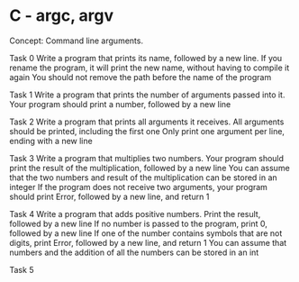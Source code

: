 # C - argc, argv

Concept:
	Command line arguments.

Task 0	Write a program that prints its name, followed by a new line.
If you rename the program, it will print the new name, without having to compile it again
You should not remove the path before the name of the program

Task 1	Write a program that prints the number of arguments passed into it.
Your program should print a number, followed by a new line

Task 2	Write a program that prints all arguments it receives.
All arguments should be printed, including the first one
Only print one argument per line, ending with a new line

Task 3	Write a program that multiplies two numbers.
Your program should print the result of the multiplication, followed by a new line
You can assume that the two numbers and result of the multiplication can be stored in an integer
If the program does not receive two arguments, your program should print Error, followed by a new line, and return 1

Task 4	Write a program that adds positive numbers.
Print the result, followed by a new line
If no number is passed to the program, print 0, followed by a new line
If one of the number contains symbols that are not digits, print Error, followed by a new line, and return 1
You can assume that numbers and the addition of all the numbers can be stored in an int

Task 5	
